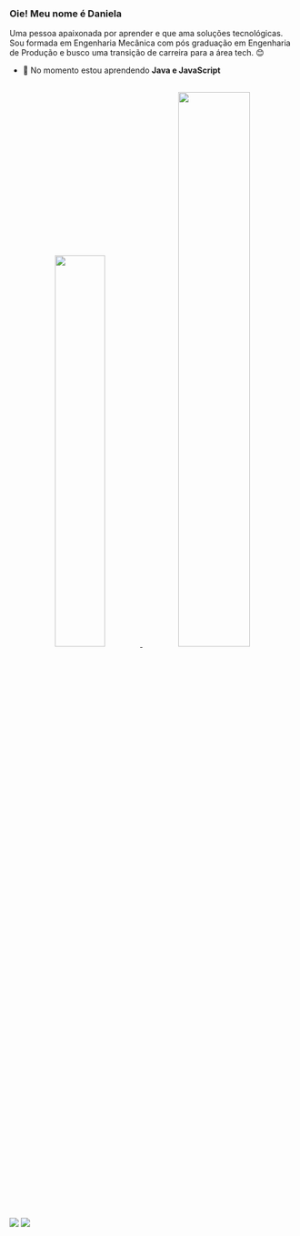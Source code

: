 ### Oie! Meu nome é Daniela 

Uma pessoa apaixonada por aprender e que ama soluções tecnológicas. Sou formada em Engenharia Mecânica com pós graduação em Engenharia de Produção e busco uma transição de carreira para a área tech. :blush:

- 🌱 No momento estou aprendendo **Java e JavaScript**

##

<div align="center">
  <a href="https://github.com/danicristina">
  <img width="42%" src="https://github-readme-stats.vercel.app/api?username=danicristina&show_icons=true&theme=dracula&include_all_commits=true&count_private=true"/>
  <img width="50%" src="https://github-readme-stats.vercel.app/api/top-langs/?username=danicristina&layout=compact&langs_count=7&theme=dracula"/>
</div>
  
  ##
   
  <a href = "mailto:dani.cristina.dcs@hotmail.com"><img src="https://img.shields.io/badge/Microsoft_Outlook-0078D4?style=for-the-badge&logo=microsoft-outlook&logoColor=white" target="_blank"></a>
  <a href="https://www.linkedin.com/in/daniela-cristina-silva-686196b9/" target="_blank"><img src="https://img.shields.io/badge/-LinkedIn-%230077B5?style=for-the-badge&logo=linkedin&logoColor=white" target="_blank"></a>
